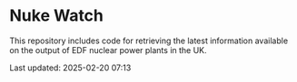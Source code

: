 # Nuke Watch

This repository includes code for retrieving the latest information available on the output of EDF nuclear power plants in the UK.

Last updated: 2025-02-20 07:13